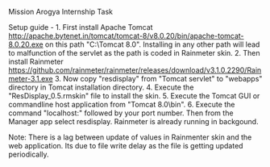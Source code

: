 Mission Arogya Internship Task

Setup guide - 1. First install Apache Tomcat http://apache.bytenet.in/tomcat/tomcat-8/v8.0.20/bin/apache-tomcat-8.0.20.exe on this path "C:\Tomcat 8.0". Installing in any other path will lead to malfunction of the servlet as the path is coded in Rainmeter skin. 2. Then install Rainmeter https://github.com/rainmeter/rainmeter/releases/download/v3.1.0.2290/Rainmeter-3.1.exe 3. Now copy "resdisplay" from "Tomcat servlet" to "webapps" directory in Tomcat installation directory. 4. Execute the "ResDisplay_0.5.rmskin" file to install the skin. 5. Execute the Tomcat GUI or commandline host application from "Tomcat 8.0\bin". 6. Execute the command "localhost:" followed by your port number. Then from the Manager app select resdisplay. Rainmeter is already running in backgound.

Note: There is a lag between update of values in Rainmenter skin and the web application. Its due to file write delay as the file is getting updated periodically.
